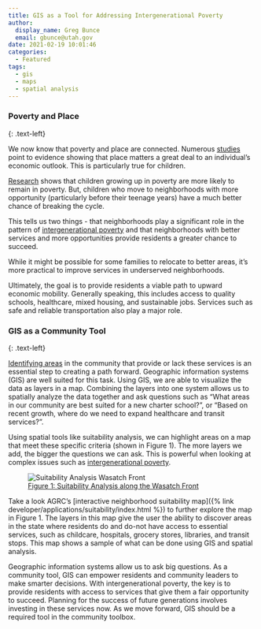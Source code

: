 ```yaml
---
title: GIS as a Tool for Addressing Intergenerational Poverty
author:
  display_name: Greg Bunce
  email: gbunce@utah.gov
date: 2021-02-19 10:01:46
categories:
  - Featured
tags:
  - gis
  - maps
  - spatial analysis
---
```


### Poverty and Place
{: .text-left}

We now know that poverty and place are connected. Numerous [studies](https://www.nytimes.com/2015/05/04/upshot/an-atlas-of-upward-mobility-shows-paths-out-of-poverty.html) point to evidence showing that place matters a great deal to an individual’s economic outlook. This is particularly true for children. 

[Research](http://www.equality-of-opportunity.org/images/nbhds_exec_summary.pdf) shows that children growing up in poverty are more likely to remain in poverty. But, children who move to neighborhoods with more opportunity (particularly before their teenage years) have a much better chance of breaking the cycle.

This tells us two things - that neighborhoods play a significant role in the pattern of [intergenerational poverty](https://jobs.utah.gov/edo/intergenerational/index.html) and that neighborhoods with better services and more opportunities provide residents a greater chance to succeed. 

While it might be possible for some families to relocate to better areas, it’s more practical to improve services in underserved neighborhoods. 

Ultimately, the goal is to provide residents a viable path to upward economic mobility. Generally speaking, this includes access to quality schools, healthcare, mixed housing, and sustainable jobs. Services such as safe and reliable transportation also play a major role.

### GIS as a Community Tool
{: .text-left}

[Identifying areas](https://www.nytimes.com/interactive/2015/05/03/upshot/the-best-and-worst-places-to-grow-up-how-your-area-compares.html) in the community that provide or lack these services is an essential step to creating a path forward. Geographic information systems (GIS) are well suited for this task. Using GIS, we are able to visualize the data as layers in a map. Combining the layers into one system allows us to spatially analyze the data together and ask questions such as “What areas in our community are best suited for a new charter school?”, or “Based on recent growth, where do we need to expand healthcare and transit services?”.

Using spatial tools like suitability analysis, we can highlight areas on a map that meet these specific criteria (shown in Figure 1). The more layers we add, the bigger the questions we can ask. This is powerful when looking at complex issues such as [intergenerational poverty](https://jobs.utah.gov/edo/intergenerational/whatisigp.pdf).

<div class="flex flex--around">
  <figure class="caption">
    <img class="caption__image" src="{% link images/suitability_analysis_wasatchfront.png %}" alt="Suitability Analysis Wasatch Front" loading="lazy" />
    <figcaption class="caption__text"><a href="{% link developer/applications/suitability/index.html %}">Figure 1: Suitability Analysis along the Wasatch Front</a></figcaption>
  </figure>
</div>

Take a look AGRC’s [interactive neighborhood suitability map]({% link developer/applications/suitability/index.html %}) to further explore the map in Figure 1. The layers in this map give the user the ability to discover areas in the state where residents do and do-not have access to essential services, such as childcare, hospitals, grocery stores, libraries, and transit stops. This map shows a sample of what can be done using GIS and spatial analysis.

Geographic information systems allow us to ask big questions. As a community tool, GIS can empower residents and community leaders to make smarter decisions. With intergenerational poverty, the key is to provide residents with access to services that give them a fair opportunity to succeed. Planning for the success of future generations involves investing in these services now. As we move forward, GIS should be a required tool in the community toolbox.
